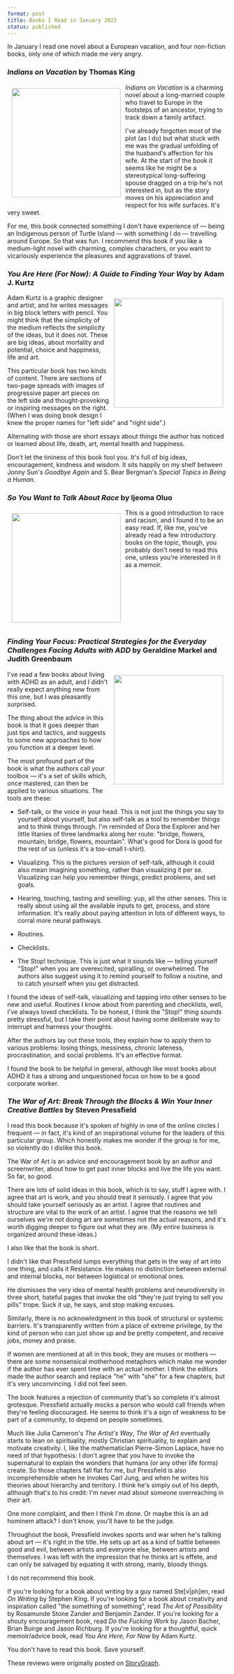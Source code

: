 ```yaml
---
format: post
title: Books I Read in January 2022
status: published
---
```


In January I read one novel about a European vacation, and four non-fiction books, only one of which made me very angry.

### *Indians on Vacation* by Thomas King

<img src="/images/king-indians.jpg" width="250px" style="float: left; padding:10px;">

*Indians on Vacation* is a charming novel about a long-married couple who travel to Europe in the footsteps of an ancestor, trying to track down a family artifact. 

I've already forgotten most of the plot (as I do) but what stuck with me was the gradual unfolding of the husband's affection for his wife. At the start of the book it seems like he might be a stereotypical long-suffering spouse dragged on a trip he's not interested in, but as the story moves on his appreciation and respect for his wife surfaces. It's very sweet.

For me, this book connected something I don't have experience of — being an Indigenous person of Turtle Island — with something I do — travelling around Europe. So that was fun. I recommend this book if you like a medium-light novel with charming, complex characters, or you want to vicariously experience the pleasures and aggravations of travel.

### *You Are Here (For Now): A Guide to Finding Your Way* by Adam J. Kurtz

<img src="/images/kurtz-yahfn.jpg" width="250px" style="float: right; padding:10px;">

Adam Kurtz is a graphic designer and artist, and he writes messages in big block letters with pencil. You might think that the simplicity of the medium reflects the simplicity of the ideas, but it does not. These are big ideas, about mortality and potential, choice and happiness, life and art.

This particular book has two kinds of content. There are sections of two-page spreads with images of progressive paper art pieces on the left side and thought-provoking or inspiring messages on the right. (When I was doing book design I knew the proper names for "left side" and "right side".)

Alternating with those are short essays about things the author has noticed or learned about life, death, art, mental health and happiness.

Don't let the tininess of this book fool you. It's full of big ideas, encouragement, kindness and wisdom. It sits happily on my shelf between Jonny Sun's *Goodbye Again* and S. Bear Bergman's *Special Topics in Being a Human*.

### *So You Want to Talk About Race* by Ijeoma Oluo

<img src="/images/oluo-race.jpg" width="250px" style="float: left; padding:10px;">

This is a good introduction to race and racism, and I found it to be an easy read. If, like me, you've already read a few introductory books on the topic, though, you probably don't need to read this one, unless you're interested in it as a memoir.

<br clear="all" />

### *Finding Your Focus: Practical Strategies for the Everyday Challenges Facing Adults with ADD* by Geraldine Markel and Judith Greenbaum

<img src="/images/markel-focus.jpg" width="250px" style="float: right; padding:10px;">


I've read a few books about living with ADHD as an adult, and I didn't really expect anything new from this one, but I was pleasantly surprised.

The thing about the advice in this book is that it goes deeper than just tips and tactics, and suggests to some new approaches to how you function at a deeper level.

The most profound part of the book is what the authors call your toolbox — it's a set of skills which, once mastered, can then be applied to various situations. The tools are these:

- Self-talk, or the voice in your head. This is not just the things you say to yourself about yourself, but also self-talk as a tool to remember things and to think things through. I'm reminded of Dora the Explorer and her little litanies of three landmarks along her route: "bridge, flowers, mountain; bridge, flowers, mountain". What's good for Dora is good for the rest of us (unless it's a too-small t-shirt).

- Visualizing. This is the pictures version of self-talk, although it could also mean imagining something, rather than visualizing it per se. Visualizing can help you remember things, predict problems, and set goals.

- Hearing, touching, tasting and smelling: yup, all the other senses. This is really about using all the available inputs to get, process, and store information. It's really about paying attention in lots of different ways, to corral more neural pathways.

- Routines. 

- Checklists.

- The Stop! technique. This is just what it sounds like — telling yourself "Stop!" when you are overexcited, spiralling, or overwhelmed. The authors also suggest using it to remind yourself to follow a routine, and to catch yourself when you get distracted.


I found the ideas of self-talk, visualizing and tapping into other senses to be new and useful. Routines I know about from parenting and checklists, well, I've always loved checklists. To be honest, I think the "Stop!" thing sounds pretty stressful, but I take their point about having some deliberate way to interrupt and harness your thoughts.

After the authors lay out these tools, they explain how to apply them to various problems: losing things, messiness, chronic lateness, procrastination, and social problems. It's an effective format. 

I found the book to be helpful in general, although like most books about ADHD it has a strong and unquestioned focus on how to be a good corporate worker.

### *The War of Art: Break Through the Blocks & Win Your Inner Creative Battles* by Steven Pressfield

I read this book because it's spoken of highly in one of the online circles I frequent — in fact, it's kind of an inspirational volume for the leaders of this particular group. Which honestly makes me wonder if the group is for me, so violently do I dislike this book.

The War of Art is an advice and encouragement book by an author and screenwriter, about how to get past inner blocks and live the life you want. So far, so good.

There are lots of solid ideas in this book, which is to say, stuff I agree with. I agree that art is work, and you should treat it seriously. I agree that you should take yourself seriously as an artist. I agree that routines and structure are vital to the work of an artist. I agree that the reasons we tell ourselves we're not doing art are sometimes not the actual reasons, and it's worth digging deeper to figure out what they are. (My entire business is organized around these ideas.)

I also like that the book is short.

I didn't like that Pressfield lumps everything that gets in the way of art into one thing, and calls it Resistance. He makes no distinction between external and internal blocks, nor between logistical or emotional ones.

He dismisses the very idea of mental health problems and neurodiversity in three short, hateful pages that invoke the old "they're just trying to sell you pills" trope. Suck it up, he says, and stop making excuses.

Similarly, there is no acknowledgment in this book of structural or systemic barriers. It's transparently written from a place of extreme privilege, by the kind of person who can just show up and be pretty competent, and receive jobs, money and praise.

If women are mentioned at all in this book, they are muses or mothers — there are some nonsensical motherhood metaphors which make me wonder if the author has ever spent time with an actual mother. I think the editors made the author search and replace "he" with "she" for a few chapters, but it's very unconvincing. I did not feel seen.

The book features a rejection of community that's so complete it's almost grotesque. Pressfield actually mocks a person who would call friends when they're feeling discouraged. He seems to think it's a sign of weakness to be part of a community, to depend on people sometimes.

Much like Julia Cameron's *The Artist's Way*, *The War of Art* eventually starts to lean on spirituality, mostly Christian spirituality, to explain and motivate creativity. I, like the mathematician Pierre-Simon Laplace, have no need of that hypothesis: I don't agree that you have to invoke the supernatural to explain the wonders that humans (or any other life forms) create. So those chapters fall flat for me, but Pressfield is also incomprehensible when he invokes Carl Jung, and when he writes his theories about hierarchy and territory. I think he's simply out of his depth, although that's to his credit: I'm never mad about someone overreaching in their art.

One more complaint, and then I think I'm done. Or maybe this is an ad hominem attack? I don't know, you'll have to be the judge.

Throughout the book, Pressfield invokes sports and war when he's talking about art — it's right in the title. He sets up art as a kind of battle between good and evil, between artists and everyone else, between artists and themselves. I was left with the impression that he thinks art is effete, and can only be salvaged by equating it with strong, manly, bloody things.

I do not recommend this book.

If you're looking for a book about writing by a guy named Ste[v|ph]en, read *On Writing* by Stephen King. If you're looking for a book about creativity and inspiration called "the something of something", read *The Art of Possibility* by Rosamunde Stone Zander and Benjamin Zander. If you're looking for a shouty encouragement book, read *Do the Fucking Work* by Jason Bacher, Brian Buirge and Jason Richburg. If you're looking for a thoughtful, quick memoir/advice book, read *You Are Here, For Now* by Adam Kurtz. 

You don't have to read this book. Save yourself.

These reviews were originally posted on [StoryGraph](https://app.thestorygraph.com/profile/amyrhoda). 

